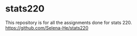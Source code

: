 # stats220
This repository is for all the assignments done for stats 220.
https://github.com/Selena-He/stats220
